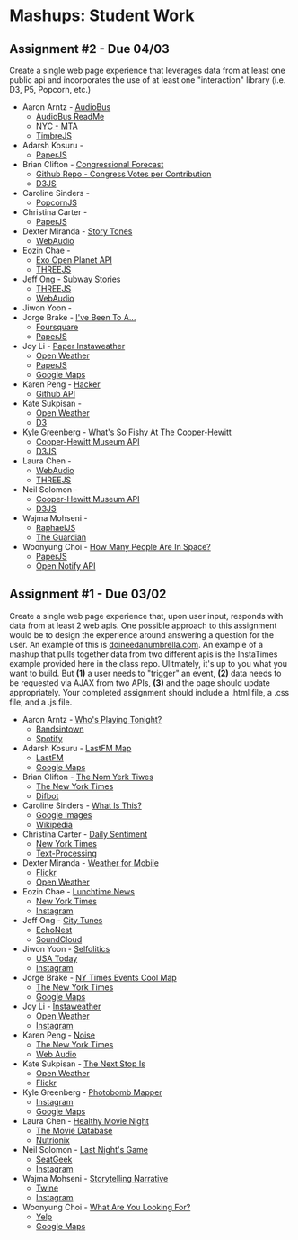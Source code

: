 Mashups: Student Work
===============================
Assignment #2 - Due 04/03
-------------------------
Create a single web page experience that leverages data from at least one public api and incorporates the use of at least one "interaction" library (i.e. D3, P5, Popcorn, etc.)

* Aaron Arntz - [AudioBus](http://arntzy.github.io/AudioBusMashup/audiobus.html)
  * [AudioBus ReadMe](https://github.com/arntzy/AudioBusMashup)
  * [NYC - MTA](http://web.mta.info/developers/)
  * [TimbreJS](http://mohayonao.github.io/timbre/)
* Adarsh Kosuru -
  * [PaperJS](http://paperjs.org/)
* Brian Clifton - [Congressional Forecast](http://briancliftonstudio.com/itp/Mashups/Assignment2/index.html)
  * [Github Repo - Congress Votes per Contribution](https://github.com/bclifton/Congress--Votes-per-Contribution)
  * [D3JS](http://d3js.org/)
* Caroline Sinders -
  * [PopcornJS](http://popcornjs.org/)
* Christina Carter -
  * [PaperJS](http://paperjs.org/)
* Dexter Miranda - [Story Tones](http://sp2014itp.tumblr.com/post/81624103998/story-tones)
  * [WebAudio](https://developer.mozilla.org/en-US/docs/Web_Audio_API)
* Eozin Chae - 
  * [Exo Open Planet API](http://exoapi.com/)
  * [THREEJS](http://threejs.org/)
* Jeff Ong - [Subway Stories](http://www.jffng.com/subway-stories/)
  * [THREEJS](http://developer.echonest.com/)
  * [WebAudio](https://developer.mozilla.org/en-US/docs/Web_Audio_API)
* Jiwon Yoon -
* Jorge Brake - [I've Been To A...](http://itp.nyu.edu/~jab680/apis/foursquare_data/)
  * [Foursquare](https://developer.foursquare.com/)
  * [PaperJS](http://paperjs.org/)
* Joy Li - [Paper Instaweather](http://joyliatitp.com/mashups/assign2/paperWeatherMap.html)
  * [Open Weather](http://openweathermap.org/API)
  * [PaperJS](http://paperjs.org/)
  * [Google Maps](https://developers.google.com/maps/)
* Karen Peng - [Hacker](http://karenbeta.com/hacker)
  * [Github API](https://developer.github.com/v3/#json-p-callbacks)
* Kate Sukpisan -
  * [Open Weather](http://openweathermap.org/API)
  * [D3](http://d3js.org/)
* Kyle Greenberg - [What's So Fishy At The Cooper-Hewitt](http://kgitp.com/coophew/coophew/index.html)
  * [Cooper-Hewitt Museum API](https://collection.cooperhewitt.org/api/)
  * [D3JS](http://d3js.org/)
* Laura Chen -
  * [WebAudio](https://developer.mozilla.org/en-US/docs/Web_Audio_API)
  * [THREEJS](http://developer.echonest.com/)
* Neil Solomon -
  * [Cooper-Hewitt Museum API](https://collection.cooperhewitt.org/api/)
  * [D3JS](http://d3js.org/)
* Wajma Mohseni -
  * [RaphaelJS](http://raphaeljs.com/)
  * [The Guardian](http://www.theguardian.com/open-platform)
* Woonyung Choi - [How Many People Are In Space?](http://woonyungchoi.com/mashups/assign2/)
  * [PaperJS](http://paperjs.org/)
  * [Open Notify API](http://open-notify.org/Open-Notify-API/People-In-Space/)

Assignment #1 - Due 03/02
-------------------------
Create a single web page experience that, upon user input, responds with data from at least 2 web apis. One possible approach to this assignment would be to design the experience around answering a question for the user. An example of this is [doineedanumbrella.com](http://doineedanumbrella.com/). An example of a mashup that pulls together data from two different apis is the InstaTimes example provided here in the class repo. Ulitmately, it's up to you what you want to build. But **(1)** a user needs to "trigger" an event, **(2)** data needs to be requested via AJAX from two APIs, **(3)** and the page should update appropriately. Your completed assignment should include a .html file, a .css file, and a .js file. 

* Aaron Arntz - [Who's Playing Tonight?](http://arntzy.github.io/Mashups-Pages/MashupsLiveMusic/theygood.html)
  * [Bandsintown](https://www.bandsintown.com/api/overview)
  * [Spotify](https://developer.spotify.com/)
* Adarsh Kosuru - [LastFM Map](http://adarshk.com/itp/mashups/wk4/withMarkers/project.html) 
  * [LastFM](http://www.last.fm/api)
  * [Google Maps](https://developers.google.com/maps/documentation/javascript/tutorial)
* Brian Clifton - [The Nom Yerk Tiwes](http://bclifton.github.io/NomYerkTiwes/)
  * [The New York Times](http://developer.nytimes.com/page)
  * [Difbot](http://diffbot.com/)
* Caroline Sinders - [What Is This?](http://itp.nyu.edu/~cds313/mashups/mashups1/index.html)
  * [Google Images](https://developers.google.com/custom-search/json-api/v1/overview)
  * [Wikipedia](http://www.mediawiki.org/wiki/API:Main_page)
* Christina Carter - [Daily Sentiment](http://dailysentiment.herokuapp.com/)
  * [New York Times]((http://developer.nytimes.com/page))
  * [Text-Processing](http://dailysentiment.herokuapp.com/)
* Dexter Miranda - [Weather for Mobile](http://lab.dxtr.com/weather/)
  * [Flickr](https://www.flickr.com/services/api/)
  * [Open Weather](http://openweathermap.org/API)
* Eozin Chae - [Lunchtime News](http://eozinche.com/mashups/project1/lunchnews.html)
  * [New York Times](http://developer.nytimes.com/page)
  * [Instagram](http://instagram.com/developer/)
* Jeff Ong - [City Tunes](http://www.jffng.com/ITP/Mashups/citytunes/)
  * [EchoNest](http://developer.echonest.com/)
  * [SoundCloud](http://developers.soundcloud.com/docs)
* Jiwon Yoon - [Selfolitics](http://jiwonyoonworks.com/web/selfolitics.html)
  * [USA Today](http://developer.usatoday.com/)
  * [Instagram](http://instagram.com/developer/)
* Jorge Brake - [NY Times Events Cool Map](http://itp.nyu.edu/~jab680/apis/coolmap/)
  * [The New York Times](http://developer.nytimes.com/page)
  * [Google Maps](https://developers.google.com/maps/documentation/javascript/tutorial)
* Joy Li - [Instaweather](http://joyliatitp.com/mashups/instaweather.html)
  * [Open Weather](http://openweathermap.org/API)
  * [Instagram](http://instagram.com/developer/)
* Karen Peng - [Noise](http://www.karenbeta.com/noise/)
  * [The New York Times](http://developer.nytimes.com/page)
  * [Web Audio](https://developer.mozilla.org/en-US/docs/Web_Audio_API)
* Kate Sukpisan - [The Next Stop Is](http://www.katevisuth.net/the_next_stop_is/the_next_stop_is.html)
  * [Open Weather](http://openweathermap.org/API)
  * [Flickr](https://www.flickr.com/services/api/)
* Kyle Greenberg - [Photobomb Mapper](http://www.kgitp.com/thephotobomb/photobomb.html)
  * [Instagram](http://instagram.com/developer/)
  * [Google Maps](https://developers.google.com/maps/documentation/javascript/tutorial)
* Laura Chen - [Healthy Movie Night](http://jhclaura.com/meshup/HealthyMovieNight/index.html)
  * [The Movie Database](http://docs.themoviedb.apiary.io/)
  * [Nutrionix](https://developer.nutritionix.com/)
* Neil Solomon - [Last Night's Game](http://neilsolomon.me/itp/mashups/lng/lng.html)
  * [SeatGeek](http://platform.seatgeek.com/)
  * [Instagram](http://instagram.com/developer/)
* Wajma Mohseni - [Storytelling Narrative](http://itp.nyu.edu/~wm709/maships/mashups_assignment1.html)
  * [Twine](http://twinery.org/)
  * [Instagram](http://instagram.com/developer/)
* Woonyung Choi - [What Are You Looking For?](http://woonyungchoi.com/mashups/assign1/)
  * [Yelp](http://www.yelp.com/developers/getting_started)
  * [Google Maps](https://developers.google.com/maps/documentation/javascript/tutorial)
